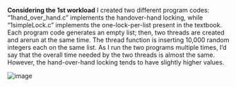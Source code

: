 **Considering the 1st workload**
I created two different program codes: “1hand_over_hand.c” implements the handover-hand locking, while “1simpleLock.c” implements the one-lock-per-list present
in the textbook.
Each program code generates an empty list; then, two threads are created and arerun at the same time. The thread function is inserting 10,000 random integers each
on the same list. As I run the two programs multiple times, I’d say that the overall time needed by the two threads is almost the same. However, the hand-over-hand 
locking tends to have slightly higher values.

![image](https://github.com/CristinaZambon/Locking-performance-evaluation/assets/109516477/32a10c91-62c3-4e21-bdef-ae79bb8b2602)
